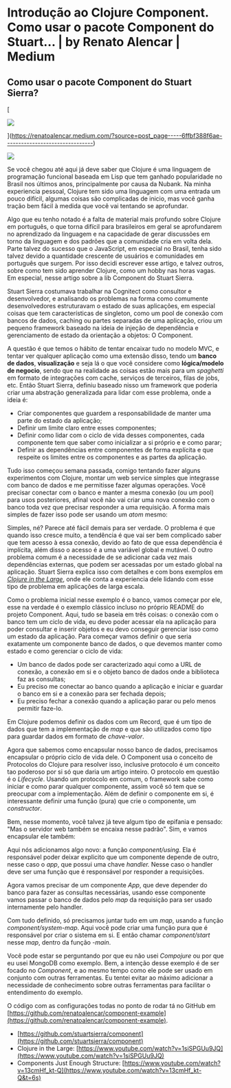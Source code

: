 # Introdução ao Clojure Component. Como usar o pacote Component do Stuart… | by Renato Alencar | Medium
Como usar o pacote Component do Stuart Sierra?
----------------------------------------------

[

![](https://miro.medium.com/v2/resize:fill:88:88/1*g329iTCYf84LaqjjvnUSmg.jpeg)










](https://renatoalencar.medium.com/?source=post_page-----6ffbf388f6ae--------------------------------)

![](https://miro.medium.com/v2/resize:fit:1400/1*C2crElnGWQ3IeSS5yZ6czg.jpeg)

Se você chegou até aqui já deve saber que Clojure é uma linguagem de programação funcional baseada em Lisp que tem ganhado popularidade no Brasil nos últimos anos, principalmente por causa da Nubank. Na minha experiencia pessoal, Clojure tem sido uma linguagem com uma entrada um pouco difícil, algumas coisas são complicadas de inicio, mas você ganha tração bem fácil à medida que você vai tentando se aprofundar.

Algo que eu tenho notado é a falta de material mais profundo sobre Clojure em português, o que torna difícil para brasileiros em geral se aprofundarem no aprendizado da linguagem e na capacidade de gerar discussões em torno da linguagem e dos padrões que a comunidade cria em volta dela. Parte talvez do sucesso que o JavaScript, em especial no Brasil, tenha sido talvez devido a quantidade crescente de usuários e comunidades em português que surgem. Por isso decidi escrever esse artigo, e talvez outros, sobre como tem sido aprender Clojure, como um hobby nas horas vagas. Em especial, nesse artigo sobre a lib Component do Stuart Sierra.

Stuart Sierra costumava trabalhar na Cognitect como consultor e desenvolvedor, e analisando os problemas na forma como comumente desenvolvedores estruturavam o estado de suas aplicações, em especial coisas que tem características de singleton, como um pool de conexão com bancos de dados, caching ou partes separadas de uma aplicação, criou um pequeno framework baseado na ideia de injeção de dependência e gerenciamento de estado da orientação a objetos: O Component.

A questão é que temos o hábito de tentar encaixar tudo no modelo MVC, e tentar ver qualquer aplicação como uma extensão disso, tendo um **banco de dados**, **visualização** e seja lá o que você considere como **lógica/modelo de negocio**, sendo que na realidade as coisas estão mais para um _spaghetti_ em formato de integrações com cache, serviços de terceiros, filas de jobs, etc. Então Stuart Sierra, definiu baseado nisso um framework que poderia criar uma abstração generalizada para lidar com esse problema, onde a ideia é:

*   Criar componentes que guardem a responsabilidade de manter uma parte do estado da aplicação;
*   Definir um limite claro entre esses componentes;
*   Definir como lidar com o ciclo de vida desses componentes, cada componente tem que saber como inicializar a si próprio e e como parar;
*   Definir as dependências entre componentes de forma explícita e que respeite os limites entre os componentes e as partes da aplicação.

Tudo isso começou semana passada, comigo tentando fazer alguns experimentos com Clojure, montar um web service simples que integrasse com banco de dados e me permitisse fazer algumas operações. Você precisar conectar com o banco e manter a mesma conexão (ou um pool) para usos posteriores, afinal você não vai criar uma nova conexão com o banco toda vez que precisar responder a uma requisição. A forma mais simples de fazer isso pode ser usando um _atom_ mesmo:

Simples, né? Parece até fácil demais para ser verdade. O problema é que quando isso cresce muito, a tendência é que vai ser bem complicado saber que tem acesso à essa conexão, devido ao fato de que essa dependência é implícita, além disso o acesso é a uma variável global e mutável. O outro problema comum é a necessidade de se adicionar cada vez mais dependências externas, que podem ser acessadas por um estado global na aplicação. Stuart Sierra explica isso com detalhes e com bons exemplos em [_Clojure in the Large_](https://www.youtube.com/watch?v=1siSPGUu9JQ), onde ele conta a experiencia dele lidando com esse tipo de problema em aplicações de larga escala.

Como o problema inicial nesse exemplo é o banco, vamos começar por ele, esse na verdade é o exemplo clássico incluso no próprio README do projeto Component. Aqui, tudo se baseia em três coisas: o conexão com o banco tem um ciclo de vida, eu devo poder acessar ela na aplicação para poder consultar e inserir objetos e eu devo conseguir gerenciar isso como um estado da aplicação. Para começar vamos definir o que seria exatamente um componente banco de dados, o que devemos manter como estado e como gerenciar o ciclo de vida:

*   Um banco de dados pode ser caracterizado aqui como a URL de conexão, a conexão em si e o objeto banco de dados onde a biblioteca faz as consultas;
*   Eu preciso me conectar ao banco quando a aplicação e iniciar e guardar o banco em si e a conexão para ser fechada depois;
*   Eu preciso fechar a conexão quando a aplicação parar ou pelo menos permitir faze-lo.

Em Clojure podemos definir os dados com um Record, que é um tipo de dados que tem a implementação de _map_ e que são utilizados como tipo para guardar dados em formato de _chave-valor_.

Agora que sabemos como encapsular nosso banco de dados, precisamos encapsular o próprio ciclo de vida dele. O Component usa o conceito de Protocolos do Clojure para resolver isso, inclusive protocolo é um conceito tao poderoso por si só que daria um artigo inteiro. O protocolo em questão é o _Lifecycle_. Usando um protocolo em comum, o framework sabe como iniciar e como parar qualquer componente, assim você só tem que se preocupar com a implementação. Além de definir o componente em si, é interessante definir uma função (pura) que crie o componente, um _constructor_.

Bem, nesse momento, você talvez já teve algum tipo de epifania e pensado: "Mas o servidor web também se encaixa nesse padrão". Sim, e vamos encapsular ele também:

Aqui nós adicionamos algo novo: a função _component/using_. Ela é responsável poder deixar explicito que um componente depende de outro, nesse caso o _app_, que possui uma chave _handler._ Nesse caso o handler deve ser uma função que é responsável por responder a requisições.

Agora vamos precisar de um componente _App_, que deve depender do banco para fazer as consultas necessárias, usando esse componente vamos passar o banco de dados pelo _map_ da requisição para ser usado internamente pelo handler.

Com tudo definido, só precisamos juntar tudo em um _map_, usando a função _component/system-map_. Aqui você pode criar uma função pura que é responsável por criar o sistema em si. E então chamar _component/start_ nesse _map_, dentro da função _-main_.

Você pode estar se perguntando por que eu não usei _Compojure_ ou por que eu usei MongoDB como exemplo. Bem, a intenção desse exemplo é de ser focado no _Component_, e ao mesmo tempo como ele pode ser usado em conjunto com outras ferramentas. Eu tentei evitar ao máximo adicionar a necessidade de conhecimento sobre outras ferramentas para facilitar o entendimento do exemplo.

O código com as configurações todas no ponto de rodar tá no GitHub em [https://github.com/renatoalencar/component-example](https://github.com/renatoalencar/component-example).

*   [https://github.com/stuartsierra/component](https://github.com/stuartsierra/component)
*   Clojure in the Large: [https://www.youtube.com/watch?v=1siSPGUu9JQ](https://www.youtube.com/watch?v=1siSPGUu9JQ)
*   Components Just Enough Structure: [https://www.youtube.com/watch?v=13cmHf_kt-Q](https://www.youtube.com/watch?v=13cmHf_kt-Q&t=6s)
